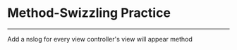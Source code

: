 # Method-Swizzling Practice
---------
Add a nslog for every view controller's view will appear method
